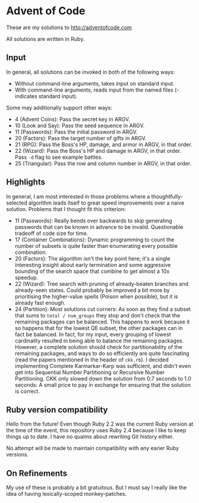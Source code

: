 # Advent of Code

These are my solutions to http://adventofcode.com

All solutions are written in Ruby.

## Input

In general, all solutions can be invoked in both of the following ways:

* Without command-line arguments, takes input on standard input.
* With command-line arguments, reads input from the named files (- indicates standard input).

Some may additionally support other ways:

* 4 (Advent Coins): Pass the secret key in ARGV.
* 10 (Look and Say): Pass the seed sequence in ARGV.
* 11 (Passwords): Pass the initial password in ARGV.
* 20 (Factors): Pass the target number of gifts in ARGV.
* 21 (RPG): Pass the Boss's HP, damage, and armor in ARGV, in that order.
* 22 (Wizard): Pass the Boss's HP and damage in ARGV, in that order. Pass `-d` flag to see example battles.
* 25 (Triangular): Pass the row and column number in ARGV, in that order.

## Highlights

In general, I am most interested in those problems where a thoughtfully-selected algorithm leads itself to great speed improvements over a naive solution.
Problems that I thought fit this criterion:

* 11 (Passwords): Really bends over backwards to skip generating passwords that can be known in advance to be invalid. Questionable tradeoff of code size for time.
* 17 (Container Combinations): Dynamic programming to count the number of subsets is quite faster than enumerating every possible combination.
* 20 (Factors): The algorithm isn't the key point here; it's a single interesting insight about early termination and some aggressive bounding of the search space that combine to get almost a 10x speedup.
* 22 (Wizard): Tree search with pruning of already-beaten branches and already-seen states. Could probably be improved a bit more by prioritising the higher-value spells (Poison when possible), but it is already fast enough.
* 24 (Partition): Most solutions cut corners: As soon as they find a subset that sums to `total / num_groups` they stop and don't check that the remaining packages can be balanced.
  This happens to work because it so happens that for the lowest QE subset, the other packages can in fact be balanced.
  In fact, for my input, every grouping of lowest cardinality resulted in being able to balance the remaining packages.
  However, a complete solution should check for partitionability of the remaining packages, and ways to do so efficiently are quite fascinating (read the papers mentioned in the header of `ckk.rb`).
  I decided implementing Complete Karmarkar-Karp was sufficient, and didn't even get into Sequential Number Partitioning or Recursive Number Partitioning.
  CKK only slowed down the solution from 0.7 seconds to 1.0 seconds:
  A small price to pay in exchange for ensuring that the solution is correct.

## Ruby version compatibility

Hello from the future!
Even though Ruby 2.2 was the current Ruby version at the time of the event, this repository uses Ruby 2.4 because I like to keep things up to date.
I have no qualms about rewriting Git history either.

No attempt will be made to maintain compatibility with any earier Ruby versions.

## On Refinements

My use of these is probably a bit gratuitous.
But I must say I really like the idea of having lexically-scoped monkey-patches.
